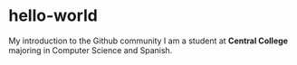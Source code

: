 # hello-world
My introduction to the Github community
I am a student at **Central College** majoring in Computer Science and Spanish.
